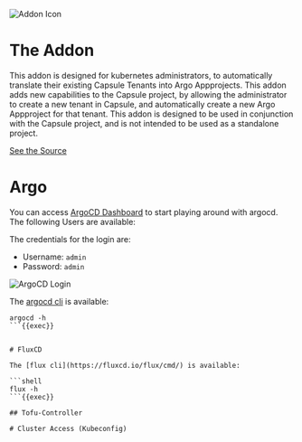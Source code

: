 ![Addon Icon](https://github.com/peak-scale/capsule-argo-addon/raw/main/docs/images/capsule-argo.png)

# The Addon

This addon is designed for kubernetes administrators, to automatically translate their existing Capsule Tenants into Argo Appprojects. This addon adds new capabilities to the Capsule project, by allowing the administrator to create a new tenant in Capsule, and automatically create a new Argo Appproject for that tenant. This addon is designed to be used in conjunction with the Capsule project, and is not intended to be used as a standalone project.

[See the Source]()

# Argo

You can access [ArgoCD Dashboard]({{TRAFFIC_HOST1_30080}}) to start playing around with argocd. The following Users are available:

The credentials for the login are:

- Username: `admin`
- Password: `admin`

![ArgoCD Login](./media/argocd-landing.png)

The [argocd cli](https://argo-cd.readthedocs.io/en/stable/getting_started/) is available:

```shell
argocd -h
```{{exec}}


# FluxCD

The [flux cli](https://fluxcd.io/flux/cmd/) is available:

```shell
flux -h
```{{exec}}

## Tofu-Controller

# Cluster Access (Kubeconfig)
